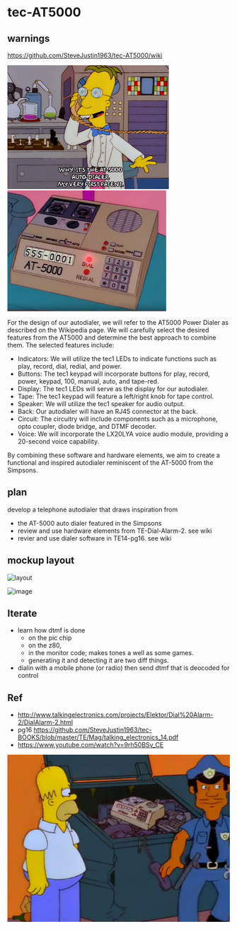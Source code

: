 # tec-AT5000
## warnings
https://github.com/SteveJustin1963/tec-AT5000/wiki


![](https://github.com/SteveJustin1963/tec-AT5000/blob/master/pics/mp1.png)
![](https://github.com/SteveJustin1963/tec-AT5000/blob/master/pics/mpad1.png)

For the design of our autodialer, we will refer to the AT5000 Power Dialer as described on the Wikipedia page. We will carefully select the desired features from the AT5000 and determine the best approach to combine them. The selected features include:

- Indicators: We will utilize the tec1 LEDs to indicate functions such as play, record, dial, redial, and power.
- Buttons: The tec1 keypad will incorporate buttons for play, record, power, keypad, 100, manual, auto, and tape-red.
- Display: The tec1 LEDs will serve as the display for our autodialer.
- Tape: The tec1 keypad will feature a left/right knob for tape control.
- Speaker: We will utilize the tec1 speaker for audio output.
- Back: Our autodialer will have an RJ45 connector at the back.
- Circuit: The circuitry will include components such as a microphone, opto coupler, diode bridge, and DTMF decoder.
- Voice: We will incorporate the LX20LYA voice audio module, providing a 20-second voice capability.

By combining these software and hardware elements, we aim to create a functional and inspired autodialer reminiscent of the AT-5000 from the Simpsons.


## plan 
develop a telephone autodialer that draws inspiration from 
- the AT-5000 auto dialer featured in the Simpsons
- review and use hardware elements from TE-Dial-Alarm-2. see wiki
- revier and use dialer software in TE14-pg16. see wiki




##  mockup layout

![layout](https://user-images.githubusercontent.com/58069246/205056653-5459de57-910f-4eac-83e6-3f8193f32d24.png)

![image](https://user-images.githubusercontent.com/58069246/209416173-8975d636-3432-493c-9972-6893980a00f0.png)

## Iterate
- learn how dtmf is done 
  - on the pic chip
  - on the z80, 
  - in the monitor code; makes tones a well as some games. 
  - generating it and detecting it are two diff things.
- dialin with a mobile phone (or radio) then send dtmf that is deocoded for control



 
## Ref
- http://www.talkingelectronics.com/projects/Elektor/Dial%20Alarm-2/DialAlarm-2.html
- pg16  https://github.com/SteveJustin1963/tec-BOOKS/blob/master/TE/Mag/talking_electronics_14.pdf
- https://www.youtube.com/watch?v=9rh50BSv_CE

![](https://github.com/SteveJustin1963/tec-AT5000/blob/master/pics/feds.png)


